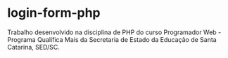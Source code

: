 # login-form-php
Trabalho desenvolvido na disciplina de PHP do curso Programador Web - Programa Qualifica Mais da Secretaria de Estado da Educação de Santa Catarina, SED/SC.
